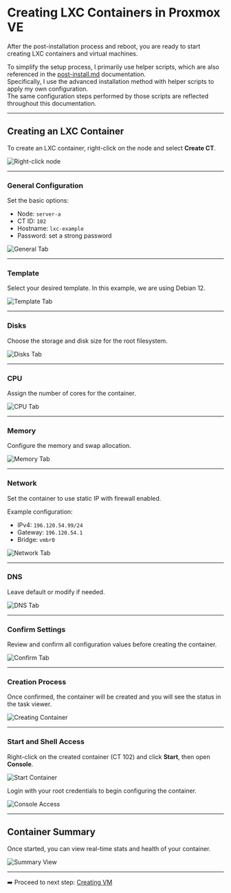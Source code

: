# Creating LXC Containers in Proxmox VE

After the post-installation process and reboot, you are ready to start creating LXC containers and virtual machines.

To simplify the setup process, I primarily use helper scripts, which are also referenced in the [post-install.md](post-install.md) documentation.  
Specifically, I use the advanced installation method with helper scripts to apply my own configuration.  
The same configuration steps performed by those scripts are reflected throughout this documentation.

---

## Creating an LXC Container

To create an LXC container, right-click on the node and select **Create CT**.

![Right-click node](../images/lxc-vm/lxcvm-rightclicknode.png)

---

### General Configuration

Set the basic options:
- Node: `server-a`
- CT ID: `102`
- Hostname: `lxc-example`
- Password: set a strong password

![General Tab](../images/lxc-vm/lxcvm-createlxc.png)

---

### Template

Select your desired template. In this example, we are using Debian 12.

![Template Tab](../images/lxc-vm/lxcvm-templatelxc.png)

---

### Disks

Choose the storage and disk size for the root filesystem.

![Disks Tab](../images/lxc-vm/lxcvm-diskslxc.png)

---

### CPU

Assign the number of cores for the container.

![CPU Tab](../images/lxc-vm/lxcvm-cpulxc.png)

---

### Memory

Configure the memory and swap allocation.

![Memory Tab](../images/lxc-vm/lxcvm-memorylxc.png)

---

### Network

Set the container to use static IP with firewall enabled.

Example configuration:
- IPv4: `196.120.54.99/24`
- Gateway: `196.120.54.1`
- Bridge: `vmbr0`

![Network Tab](../images/lxc-vm/lxcvm-networklxc.png)

---

### DNS

Leave default or modify if needed.

![DNS Tab](../images/lxc-vm/lxcvm-dnslxc.png)

---

### Confirm Settings

Review and confirm all configuration values before creating the container.

![Confirm Tab](../images/lxc-vm/lxcvm-confirmlxc.png)

---

### Creation Process

Once confirmed, the container will be created and you will see the status in the task viewer.

![Creating Container](../images/lxc-vm/lxcvm-creatinglxc.png)

---

### Start and Shell Access

Right-click on the created container (CT 102) and click **Start**, then open **Console**.

![Start Container](../images/lxc-vm/lxcvm-startlxc.png)

Login with your root credentials to begin configuring the container.

![Console Access](../images/lxc-vm/lxcvm-shelllxc.png)

---

## Container Summary

Once started, you can view real-time stats and health of your container.

![Summary View](../images/lxc-vm/lxcvm-gotoshelllxc.png)

---

➡️ Proceed to next step: [Creating VM](vm.md)
